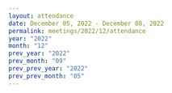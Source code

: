 ```yaml
---
layout: attendance
date: December 05, 2022 - December 08, 2022
permalink: meetings/2022/12/attendance
year: "2022"
month: "12"
prev_year: "2022"
prev_month: "09"
prev_prev_year: "2022"
prev_prev_month: "05"
---
```



